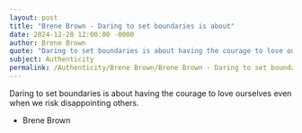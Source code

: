 ```yaml
---
layout: post
title: "Brene Brown - Daring to set boundaries is about"
date: 2024-12-28 12:00:00 -0000
author: Brene Brown
quote: "Daring to set boundaries is about having the courage to love ourselves even when we risk disappointing others."
subject: Authenticity
permalink: /Authenticity/Brene Brown/Brene Brown - Daring to set boundaries is about
---
```


Daring to set boundaries is about having the courage to love ourselves even when we risk disappointing others.

- Brene Brown
